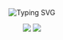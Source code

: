 <div align="center">
  <img src="https://readme-typing-svg.herokuapp.com?font=Fira+Code&weight=600&size=30&duration=4000&pause=1000&color=FAD062&random=false&width=435&lines=Hi+there!+I'm+Hesam+%F0%9F%91%8B;Welcome+to+my+GitHub!" alt="Typing SVG" />
  <p float="left">
    <img src="https://github-readme-stats.vercel.app/api?username=hesamsheikh&show_icons=true&theme=radical&hide_border=true&include_all_commits=true&count_private=true" />
    <img src="https://github-readme-streak-stats.herokuapp.com/?user=hesamsheikh&theme=radical&hide_border=true" />
  </p>
</div>
